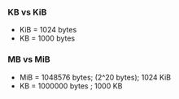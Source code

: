 ### KB vs KiB
- KiB = 1024 bytes
- KB = 1000 bytes

### MB vs MiB
- MiB = 1048576 bytes; (2^20 bytes); 1024 KiB
- KB = 1000000 bytes ; 1000 KB 